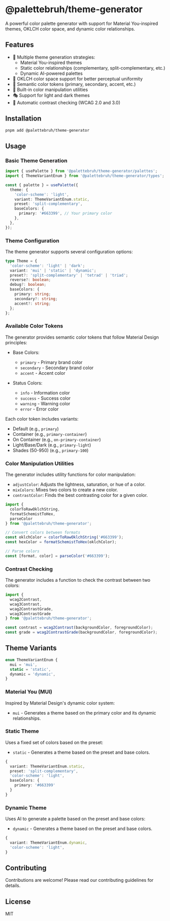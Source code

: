 # @palettebruh/theme-generator

A powerful color palette generator with support for Material You-inspired themes, OKLCH color space, and dynamic color relationships.

## Features

- 🎨 Multiple theme generation strategies:
  - Material You-inspired themes
  - Static color relationships (complementary, split-complementary, etc.)
  - Dynamic AI-powered palettes
- 🌈 OKLCH color space support for better perceptual uniformity
- 🎯 Semantic color tokens (primary, secondary, accent, etc.)
- 🔧 Built-in color manipulation utilities
- 🎭 Support for light and dark themes
- 📱 Automatic contrast checking (WCAG 2.0 and 3.0)

## Installation

```bash
pnpm add @palettebruh/theme-generator
```

## Usage

### Basic Theme Generation

```ts
import { usePalette } from '@palettebruh/theme-generator/palettes';
import { ThemeVariantEnum } from '@palettebruh/theme-generator/types';

const { palette } = usePalette({
  theme: {
    'color-scheme': 'light',
    variant: ThemeVariantEnum.static,
    preset: 'split-complementary',
    baseColors: {
      primary: '#663399', // Your primary color
    },
  },
});
```

### Theme Configuration

The theme generator supports several configuration options:

```ts
type Theme = {
  'color-scheme': 'light' | 'dark';
  variant: 'mui' | 'static' | 'dynamic';
  preset?: 'split-complementary' | 'tetrad' | 'triad';
  reverse?: boolean;
  debug?: boolean;
  baseColors: {
    primary: string;
    secondary?: string;
    accent?: string;
  };
};
```


### Available Color Tokens

The generator provides semantic color tokens that follow Material Design principles:

- Base Colors:
  - `primary` - Primary brand color
  - `secondary` - Secondary brand color
  - `accent` - Accent color

- Status Colors:
  - `info` - Information color
  - `success` - Success color
  - `warning` - Warning color
  - `error` - Error color

Each color token includes variants:
- Default (e.g., `primary`)
- Container (e.g., `primary-container`)
- On Container (e.g., `on-primary-container`)
- Light/Base/Dark (e.g., `primary-light`)
- Shades (50-950) (e.g., `primary-100`)

### Color Manipulation Utilities

The generator includes utility functions for color manipulation:

- `adjustColor`: Adjusts the lightness, saturation, or hue of a color.
- `mixColors`: Mixes two colors to create a new color.
- `contrastColor`: Finds the best contrasting color for a given color.

```ts
import {
  colorToRawOklchString,
  formatSchemistToHex,
  parseColor
} from '@palettebruh/theme-generator';

// Convert colors between formats
const oklchColor = colorToRawOklchString('#663399');
const hexColor = formatSchemistToHex(oklchColor);

// Parse colors
const [format, color] = parseColor('#663399');
```

### Contrast Checking

The generator includes a function to check the contrast between two colors:

```ts
import {
  wcag2Contrast,
  wcag3Contrast,
  wcag2ContrastGrade,
  wcag3ContrastGrade
} from '@palettebruh/theme-generator';

const contrast = wcag2Contrast(backgroundColor, foregroundColor);
const grade = wcag2ContrastGrade(backgroundColor, foregroundColor);
```


## Theme Variants

```ts
enum ThemeVariantEnum {
  mui = 'mui',
  static = 'static',
  dynamic = 'dynamic',
}
```

### Material You (MUI)
Inspired by Material Design's dynamic color system:

- `mui` - Generates a theme based on the primary color and its dynamic relationships.

### Static Theme
Uses a fixed set of colors based on the preset:

- `static` - Generates a theme based on the preset and base colors.

```ts
{
  variant: ThemeVariantEnum.static,
  preset: 'split-complementary',
  'color-scheme': 'light',
  baseColors: {
    primary: '#663399'
  }
}
```

### Dynamic Theme
Uses AI to generate a palette based on the preset and base colors:

- `dynamic` - Generates a theme based on the preset and base colors.

```ts
{
  variant: ThemeVariantEnum.dynamic,
  'color-scheme': 'light',
}
```

## Contributing

Contributions are welcome! Please read our contributing guidelines for details.

## License

MIT